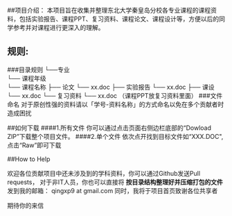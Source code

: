 ##项目介绍：
本项目旨在收集并整理东北大学秦皇岛分校各专业课程的课程资料，包括实验报告、课程PPT、复习资料、课程论文、课程设计等，方便以后的同学参考并对课程进行更深入的理解。

## 规则:

###目录规则
     └──专业  
            └── 课程年级       
                └── 课程名称
                   ├── 论文
                       └── xx.doc
                   ├── 实验报告
                       └── xx.doc
                   ├── 课设
                       └── xx.doc
                   └── 复习资料
                       └── xx.doc
    （课程PPT放复习资料里面）
###文件命名
对于原创性强的资料请以「学号-资料名称」的方式命名以免在多个贡献者时造成困扰

##如何下载
####1.所有文件
你可以通过点击页面右侧边栏底部的“Dowload ZIP”下载整个项目文件。
####2.单个文件
依次点开找到目标文件如“XXX.DOC",点击“Raw”即可下载

##How to Help

欢迎各位贡献项目中还未涉及到的学科资料，你可以通过Github发送Pull requests，
对于非IT人员，你也可以直接将 **按目录结构整理好并压缩打包的文件**发到我的邮箱：
 qingxp9 at gmail.com
 同时，我将于项目首页致谢各位共享者

 期待你的来信
